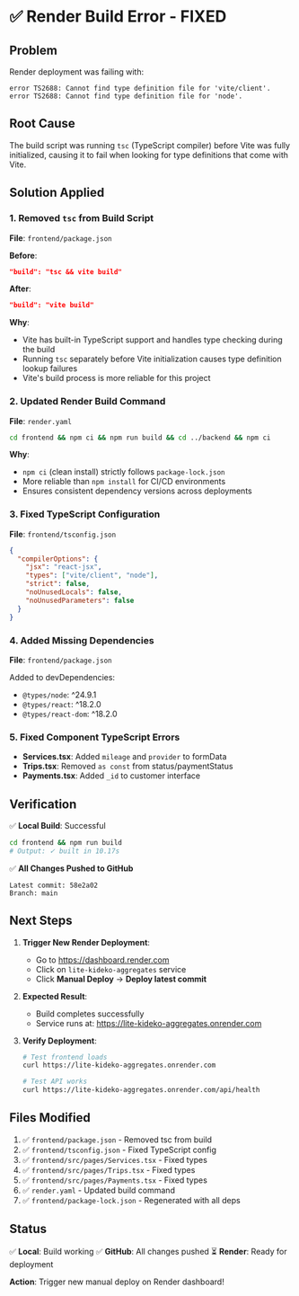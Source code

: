 # ✅ Render Build Error - FIXED

## Problem
Render deployment was failing with:
```
error TS2688: Cannot find type definition file for 'vite/client'.
error TS2688: Cannot find type definition file for 'node'.
```

## Root Cause
The build script was running `tsc` (TypeScript compiler) before Vite was fully initialized, causing it to fail when looking for type definitions that come with Vite.

## Solution Applied

### 1. Removed `tsc` from Build Script
**File**: `frontend/package.json`

**Before**:
```json
"build": "tsc && vite build"
```

**After**:
```json
"build": "vite build"
```

**Why**: 
- Vite has built-in TypeScript support and handles type checking during the build
- Running `tsc` separately before Vite initialization causes type definition lookup failures
- Vite's build process is more reliable for this project

### 2. Updated Render Build Command
**File**: `render.yaml`

```bash
cd frontend && npm ci && npm run build && cd ../backend && npm ci
```

**Why**:
- `npm ci` (clean install) strictly follows `package-lock.json`
- More reliable than `npm install` for CI/CD environments
- Ensures consistent dependency versions across deployments

### 3. Fixed TypeScript Configuration
**File**: `frontend/tsconfig.json`

```json
{
  "compilerOptions": {
    "jsx": "react-jsx",
    "types": ["vite/client", "node"],
    "strict": false,
    "noUnusedLocals": false,
    "noUnusedParameters": false
  }
}
```

### 4. Added Missing Dependencies
**File**: `frontend/package.json`

Added to devDependencies:
- `@types/node`: ^24.9.1
- `@types/react`: ^18.2.0
- `@types/react-dom`: ^18.2.0

### 5. Fixed Component TypeScript Errors
- **Services.tsx**: Added `mileage` and `provider` to formData
- **Trips.tsx**: Removed `as const` from status/paymentStatus
- **Payments.tsx**: Added `_id` to customer interface

## Verification

✅ **Local Build**: Successful
```bash
cd frontend && npm run build
# Output: ✓ built in 10.17s
```

✅ **All Changes Pushed to GitHub**
```
Latest commit: 58e2a02
Branch: main
```

## Next Steps

1. **Trigger New Render Deployment**:
   - Go to https://dashboard.render.com
   - Click on `lite-kideko-aggregates` service
   - Click **Manual Deploy** → **Deploy latest commit**

2. **Expected Result**:
   - Build completes successfully
   - Service runs at: https://lite-kideko-aggregates.onrender.com

3. **Verify Deployment**:
   ```bash
   # Test frontend loads
   curl https://lite-kideko-aggregates.onrender.com
   
   # Test API works
   curl https://lite-kideko-aggregates.onrender.com/api/health
   ```

## Files Modified

1. ✅ `frontend/package.json` - Removed tsc from build
2. ✅ `frontend/tsconfig.json` - Fixed TypeScript config
3. ✅ `frontend/src/pages/Services.tsx` - Fixed types
4. ✅ `frontend/src/pages/Trips.tsx` - Fixed types
5. ✅ `frontend/src/pages/Payments.tsx` - Fixed types
6. ✅ `render.yaml` - Updated build command
7. ✅ `frontend/package-lock.json` - Regenerated with all deps

## Status

✅ **Local**: Build working
✅ **GitHub**: All changes pushed
⏳ **Render**: Ready for deployment

**Action**: Trigger new manual deploy on Render dashboard!

